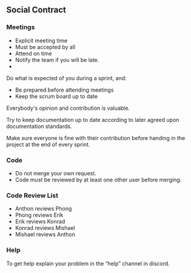 ## Social Contract
### Meetings
* Explicit meeting time
* Must be accepted by all
* Attend on time
* Notify the team if you will be late.
* 

Do what is expected of you during a sprint, and:
- Be prepared before attending meetings
- Keep the scrum board up to date


Everybody's opinion and contribution is valuable.


Try to keep documentation up to date according to later agreed upon documentation standards.


Make sure everyone is fine with their contribution before handing in the project at the end of every sprint.


### Code
* Do not merge your own request.
* Code must be reviewed by at least one other user before merging.

### Code Review List 
- Anthon reviews Phong
- Phong reviews Erik
- Erik reviews Konrad
- Konrad reviews Mishael
- Mishael reviews Anthon


### Help
To get help explain your problem in the “help” channel in discord.
